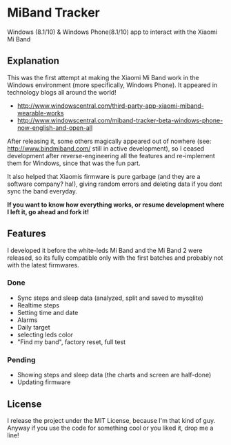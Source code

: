 # MiBand Tracker
Windows (8.1/10) &amp; Windows Phone(8.1/10) app to interact with the Xiaomi Mi Band

## Explanation
This was the first attempt at making the Xiaomi Mi Band work in the Windows environment (more specifically, Windows Phone).
It appeared in technology blogs all around the world!
* http://www.windowscentral.com/third-party-app-xiaomi-miband-wearable-works
* http://www.windowscentral.com/miband-tracker-beta-windows-phone-now-english-and-open-all

After releasing it, some others magically appeared out of nowhere (see: http://www.bindmiband.com/ still in active development),
so I ceased development after reverse-engineering all the features and re-implement them for Windows, since that was the fun part.

It also helped that Xiaomis firmware is pure garbage (and they are a software company? ha!), giving random errors and deleting data if you dont sync the band everyday.

**If you want to know how everything works, or resume development where I left it, go ahead and fork it!**

## Features
I developed it before the white-leds Mi Band and the Mi Band 2 were released, so its fully compatible only with the first batches and probably not with the latest firmwares.

### Done
- Sync steps and sleep data (analyzed, split and saved to mysqlite)
- Realtime steps
- Setting time and date
- Alarms
- Daily target
- selecting leds color
- "Find my band", factory reset, full test

### Pending
- Showing steps and sleep data (the charts and screen are half-done)
- Updating firmware

## License
I release the project under the MIT License, because I'm that kind of guy.
Anyway if you use the code for something cool or you liked it, drop me a line!